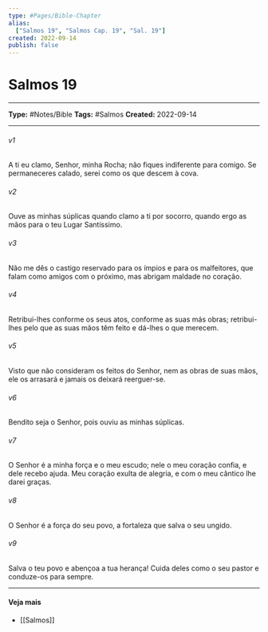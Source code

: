 ```yaml
---
type: #Pages/Bible-Chapter
alias:
  ["Salmos 19", "Salmos Cap. 19", "Sal. 19"]
created: 2022-09-14
publish: false
---
```


# Salmos 19

---

**Type:** #Notes/Bible
**Tags:** #Salmos
**Created:** 2022-09-14

---

###### v1
A ti eu clamo, Senhor, minha Rocha; não fiques indiferente para comigo. Se permaneceres calado, serei como os que descem à cova.
###### v2
Ouve as minhas súplicas quando clamo a ti por socorro, quando ergo as mãos para o teu Lugar Santíssimo.
###### v3
Não me dês o castigo reservado para os ímpios e para os malfeitores, que falam como amigos com o próximo, mas abrigam maldade no coração.
###### v4
Retribui-lhes conforme os seus atos, conforme as suas más obras; retribui-lhes pelo que as suas mãos têm feito e dá-lhes o que merecem.
###### v5
Visto que não consideram os feitos do Senhor, nem as obras de suas mãos, ele os arrasará e jamais os deixará reerguer-se.
###### v6
Bendito seja o Senhor, pois ouviu as minhas súplicas.
###### v7
O Senhor é a minha força e o meu escudo; nele o meu coração confia, e dele recebo ajuda. Meu coração exulta de alegria, e com o meu cântico lhe darei graças.
###### v8
O Senhor é a força do seu povo, a fortaleza que salva o seu ungido.
###### v9
Salva o teu povo e abençoa a tua herança! Cuida deles como o seu pastor e conduze-os para sempre.


---

#### Veja mais

- [[Salmos]]
